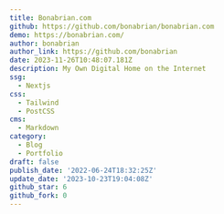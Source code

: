 ```yaml
---
title: Bonabrian.com
github: https://github.com/bonabrian/bonabrian.com
demo: https://bonabrian.com/
author: bonabrian
author_link: https://github.com/bonabrian
date: 2023-11-26T10:48:07.181Z
description: My Own Digital Home on the Internet
ssg:
  - Nextjs
css:
  - Tailwind
  - PostCSS
cms:
  - Markdown
category:
  - Blog
  - Portfolio
draft: false
publish_date: '2022-06-24T18:32:25Z'
update_date: '2023-10-23T19:04:08Z'
github_star: 6
github_fork: 0
---
```

